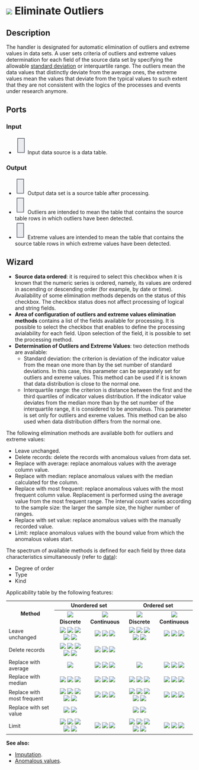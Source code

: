 # ![ ](../../images/icons/components/e-lim-out-lier_default.svg) Eliminate Outliers

## Description

The handler is designated for automatic elimination of outliers and extreme values in data sets. A user sets criteria of outliers and extreme values determination for each field of the source data set by specifying the allowable [standard deviation](https://wiki.loginom.ru/articles/mean-square-deviation.html) or interquartile range. The outliers mean the data values that distinctly deviate from the average ones, the extreme values mean the values that deviate from the typical values to such extent that they are not consistent with the logics of the processes and events under research anymore.

## Ports

### Input

* ![ ](../../images/icons/app/node/ports/inputs/table_inactive.svg) Input data source is a data table.

### Output

* ![ ](../../images/icons/app/node/ports/outputs/table_inactive.svg) Output data set is a source table after processing.
* ![ ](../../images/icons/app/node/ports/outputs/table_inactive.svg) Outliers are intended to mean the table that contains the source table rows in which outliers have been detected.
* ![ ](../../images/icons/app/node/ports/outputs/table_inactive.svg) Extreme values are intended to mean the table that contains the source table rows in which extreme values have been detected.

## Wizard

* **Source data ordered**: it is required to select this checkbox when it is known that the numeric series is ordered, namely, its values are ordered in ascending or descending order (for example, by date or time). Availability of some elimination methods depends on the status of this checkbox. The checkbox status does not affect processing of logical and string fields.
* **Area of configuration of outliers and extreme values elimination methods** contains a list of the fields available for processing. It is possible to select the checkbox that enables to define the processing avialability for each field. Upon selection of the field, it is possible to set the processing method.
* **Determination of Outliers and Extreme Values**: two detection methods are available:
   * Standard deviation: the criterion is deviation of the indicator value from the mean one more than by the set number of standard deviations. In this case, this parameter can be separately set for outliers and exreme values. This method can be used if it is known that data distribution is close to the normal one.
   * Interquartile range: the criterion is distance between the first and the third quartiles of indicator values distribution. If the indicator value deviates from the median more than by the set number of the interquartile range, it is considered to be anomalous. This parameter is set only for outliers and exreme values. This method can be also used when data distribution differs from the normal one.

The following elimination methods are available both for outliers and extreme values:

* Leave unchanged.
* Delete records: delete the records with anomalous values from data set.
* Replace with average: replace anomalous values with the average column value.
* Replace with median: replace anomalous values with the median calculated for the column.
* Replace with most frequent: replace anomalous values with the most frequent column value. Replacement is performed using the average value from the most frequent range. The interval count varies according to the sample size: the larger the sample size, the higher number of ranges.
* Replace with set value: replace anomalous values with the manually recorded value.
* Limit: replace anomalous values with the bound value from which the anomalous values start.

The spectrum of available methods is defined for each field by three data characteristics simultaneously (refer to [data](../../data/README.md)):

* Degree of order
* Type
* Kind

Applicability table by the following features:

<table>
<tr><th rowspan="2" align="center">Method</th><th colspan="2" align="center">Unordered set</th><th colspan="2" align="center">Ordered set</th></tr>
<tr><th align="center"><img src="../../images/icons/data-types/discrete_default.svg"> Discrete</th><th align="center"><img src="../../images/icons/data-types/continuous_default.svg"> Continuous</th><th align="center"><img src="../../images/icons/data-types/discrete_default.svg"> Discrete</th><th align="center"><img src="../../images/icons/data-types/continuous_default.svg"> Continuous</th></tr>
<tr><td align="left">Leave unchanged</td><td align="center"><img src="../../images/icons/data-types/boolean_default.svg"> <img src="../../images/icons/data-types/datetime_default.svg"> <img src="../../images/icons/data-types/float_default.svg"> <img src="../../images/icons/data-types/integer_default.svg"> <img src="../../images/icons/data-types/string_default.svg"></td><td align="center"><img src="../../images/icons/data-types/datetime_default.svg"> <img src="../../images/icons/data-types/float_default.svg"> <img src="../../images/icons/data-types/integer_default.svg"></td><td align="center"><img src="../../images/icons/data-types/boolean_default.svg"> <img src="../../images/icons/data-types/datetime_default.svg"> <img src="../../images/icons/data-types/float_default.svg"> <img src="../../images/icons/data-types/integer_default.svg"> <img src="../../images/icons/data-types/string_default.svg"></td><td align="center"><img src="../../images/icons/data-types/datetime_default.svg"> <img src="../../images/icons/data-types/float_default.svg"> <img src="../../images/icons/data-types/integer_default.svg"></td></tr>
<tr><td align="left">Delete records</td><td align="center"><img src="../../images/icons/data-types/boolean_default.svg"> <img src="../../images/icons/data-types/datetime_default.svg"> <img src="../../images/icons/data-types/float_default.svg"> <img src="../../images/icons/data-types/integer_default.svg"> <img src="../../images/icons/data-types/string_default.svg"></td> <td align="center"><img src="../../images/icons/data-types/datetime_default.svg"> <img src="../../images/icons/data-types/float_default.svg"> <img src="../../images/icons/data-types/integer_default.svg"></td><td></td> <td></td></tr>
<tr><td align="left">Replace with average</td><td align="center"><img src="../../images/icons/data-types/datetime_default.svg"></td><td align="center"><img src="../../images/icons/data-types/datetime_default.svg"> <img src="../../images/icons/data-types/float_default.svg"> <img src="../../images/icons/data-types/integer_default.svg"></td><td align="center"><img src="../../images/icons/data-types/datetime_default.svg"></td><td align="center"><img src="../../images/icons/data-types/datetime_default.svg"> <img src="../../images/icons/data-types/float_default.svg"> <img src="../../images/icons/data-types/integer_default.svg"></td></tr>
<tr><td align="left">Replace with median</td><td align="center"><img src="../../images/icons/data-types/datetime_default.svg"> <img src="../../images/icons/data-types/float_default.svg"> <img src="../../images/icons/data-types/integer_default.svg"></td><td align="center"><img src="../../images/icons/data-types/datetime_default.svg"> <img src="../../images/icons/data-types/float_default.svg"> <img src="../../images/icons/data-types/integer_default.svg"></td><td align="center"><img src="../../images/icons/data-types/datetime_default.svg"> <img src="../../images/icons/data-types/float_default.svg"> <img src="../../images/icons/data-types/integer_default.svg"></td><td align="center"><img src="../../images/icons/data-types/datetime_default.svg"> <img src="../../images/icons/data-types/float_default.svg"> <img src="../../images/icons/data-types/integer_default.svg"></td></tr>
<tr><td align="left">Replace with most frequent</td><td align="center"><img src="../../images/icons/data-types/boolean_default.svg"> <img src="../../images/icons/data-types/datetime_default.svg"> <img src="../../images/icons/data-types/float_default.svg"> <img src="../../images/icons/data-types/integer_default.svg"> <img src="../../images/icons/data-types/string_default.svg"></td><td align="center"><img src="../../images/icons/data-types/datetime_default.svg"> <img src="../../images/icons/data-types/float_default.svg"> <img src="../../images/icons/data-types/integer_default.svg"></td><td align="center"><img src="../../images/icons/data-types/boolean_default.svg"> <img src="../../images/icons/data-types/datetime_default.svg"> <img src="../../images/icons/data-types/float_default.svg"> <img src="../../images/icons/data-types/integer_default.svg"> <img src="../../images/icons/data-types/string_default.svg"></td><td align="center"><img src="../../images/icons/data-types/datetime_default.svg"> <img src="../../images/icons/data-types/float_default.svg"> <img src="../../images/icons/data-types/integer_default.svg"></td></tr>
<tr><td align="left">Replace with set value</td><td align="center"><img src="../../images/icons/data-types/boolean_default.svg"> <img src="../../images/icons/data-types/string_default.svg"></td><td></td><td align="center"> <img src="../../images/icons/data-types/boolean_default.svg"> <img src="../../images/icons/data-types/string_default.svg"></td><td></td>
<tr><td align="left">Limit</td><td align="center"><img src="../../images/icons/data-types/boolean_default.svg"> <img src="../../images/icons/data-types/datetime_default.svg"> <img src="../../images/icons/data-types/float_default.svg"> <img src="../../images/icons/data-types/integer_default.svg"> <img src="../../images/icons/data-types/string_default.svg"></td><td align="center"><img src="../../images/icons/data-types/datetime_default.svg"> <img src="../../images/icons/data-types/float_default.svg"> <img src="../../images/icons/data-types/integer_default.svg"></td><td align="center"><img src="../../images/icons/data-types/boolean_default.svg"> <img src="../../images/icons/data-types/datetime_default.svg"> <img src="../../images/icons/data-types/float_default.svg"> <img src="../../images/icons/data-types/integer_default.svg"> <img src="../../images/icons/data-types/string_default.svg"></td><td align="center"><img src="../../images/icons/data-types/datetime_default.svg"> <img src="../../images/icons/data-types/float_default.svg"> <img src="../../images/icons/data-types/integer_default.svg"></td></tr>
</table>

**See also:**

* [Imputation](../../processors/preprocessing/filling-omissions.md).
* [Anomalous values](https://wiki.loginom.ru/articles/outlier.html).
